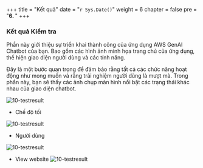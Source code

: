 +++
title = "Kết quả"
date = "`r Sys.Date()`"
weight = 6
chapter = false
pre = "<b>6. </b>"
+++

### Kết quả Kiểm tra
Phần này giới thiệu sự triển khai thành công của ứng dụng AWS GenAI Chatbot của bạn. Bao gồm các hình ảnh minh họa trang chủ của ứng dụng, thể hiện giao diện người dùng và các tính năng.

Đây là một bước quan trọng để đảm bảo rằng tất cả các chức năng hoạt động như mong muốn và rằng trải nghiệm người dùng là mượt mà. Trong phần này, bạn sẽ thấy các ảnh chụp màn hình nổi bật các trạng thái khác nhau của giao diện chatbot.

![10-testresult](/Deploying-a-Multi-Model-and-Multi-RAG-Powered-Chatbot-Using-AWS-CDK-on-AWS/images/10-testresult/001-10-testresult.png?width=90pc)

- Chế độ tối

![10-testresult](/Deploying-a-Multi-Model-and-Multi-RAG-Powered-Chatbot-Using-AWS-CDK-on-AWS/images/10-testresult/002-10-testresult.png?width=90pc)

- Người dùng

![10-testresult](/Deploying-a-Multi-Model-and-Multi-RAG-Powered-Chatbot-Using-AWS-CDK-on-AWS/images/10-testresult/003-10-testresult.png?width=90pc)

- View website
![10-testresult](/Deploying-a-Multi-Model-and-Multi-RAG-Powered-Chatbot-Using-AWS-CDK-on-AWS/images/10-testresult/004-10-testresult.png?width=90pc)
